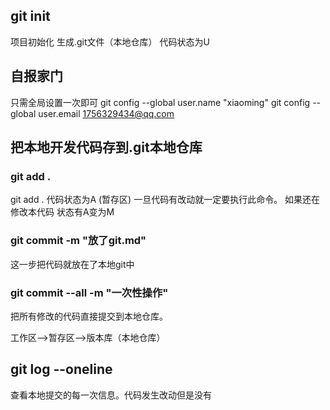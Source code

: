 ## git init 

项目初始化 生成.git文件（本地仓库）
代码状态为U

## 自报家门
只需全局设置一次即可
git config --global user.name "xiaoming"
git config --global user.email 1756329434@qq.com


## 把本地开发代码存到.git本地仓库

### git add . 
git add . 代码状态为A (暂存区) 一旦代码有改动就一定要执行此命令。
如果还在修改本代码 状态有A变为M
### git commit -m "放了git.md"

这一步把代码就放在了本地git中
### git commit --all -m "一次性操作"
把所有修改的代码直接提交到本地仓库。

工作区-->暂存区-->版本库（本地仓库）
## git log --oneline
查看本地提交的每一次信息。代码发生改动但是没有

## 






